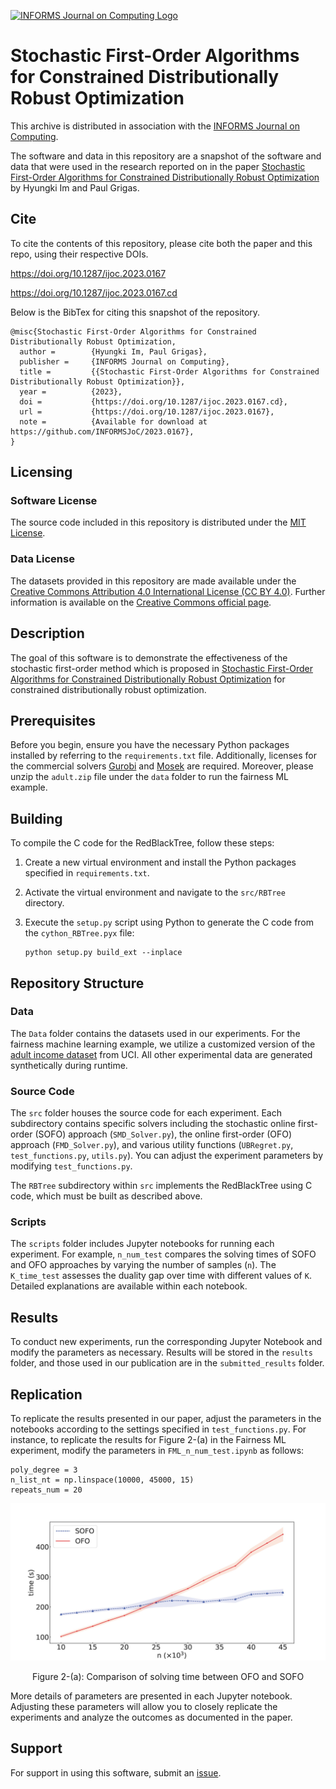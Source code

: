 [![INFORMS Journal on Computing Logo](https://INFORMSJoC.github.io/logos/INFORMS_Journal_on_Computing_Header.jpg)](https://pubsonline.informs.org/journal/ijoc)

# Stochastic First-Order Algorithms for Constrained Distributionally Robust Optimization

This archive is distributed in association with the [INFORMS Journal on
Computing](https://pubsonline.informs.org/journal/ijoc).

The software and data in this repository are a snapshot of the software and data
that were used in the research reported on in the paper 
[Stochastic First-Order Algorithms for Constrained Distributionally Robust Optimization](https://doi.org/10.1287/ijoc.2023.0167) by Hyungki Im and Paul Grigas. 

## Cite

To cite the contents of this repository, please cite both the paper and this repo, using their respective DOIs.

https://doi.org/10.1287/ijoc.2023.0167

https://doi.org/10.1287/ijoc.2023.0167.cd


Below is the BibTex for citing this snapshot of the repository.

```
@misc{Stochastic First-Order Algorithms for Constrained Distributionally Robust Optimization,
  author =        {Hyungki Im, Paul Grigas},
  publisher =     {INFORMS Journal on Computing},
  title =         {{Stochastic First-Order Algorithms for Constrained Distributionally Robust Optimization}},
  year =          {2023},
  doi =           {https://doi.org/10.1287/ijoc.2023.0167.cd},
  url =           {https://doi.org/10.1287/ijoc.2023.0167},
  note =          {Available for download at https://github.com/INFORMSJoC/2023.0167},
}  
```


## Licensing

### Software License

The source code included in this repository is distributed under the [MIT License](LICENSE).

### Data License

The datasets provided in this repository are made available under the [Creative Commons Attribution 4.0 International License (CC BY 4.0)](LICENSE_DATA). Further information is available on the [Creative Commons official page](https://creativecommons.org/licenses/by/4.0/).

## Description

The goal of this software is to demonstrate the effectiveness of the stochastic first-order method which is proposed in [Stochastic First-Order Algorithms for Constrained Distributionally Robust Optimization]() for constrained distributionally robust optimization.

## Prerequisites

Before you begin, ensure you have the necessary Python packages installed by referring to the `requirements.txt` file. Additionally, licenses for the commercial solvers [Gurobi](https://www.gurobi.com/) and [Mosek](https://www.mosek.com/) are required. Moreover, please unzip the `adult.zip` file under the `data` folder to run the fairness ML example.


## Building

To compile the C code for the RedBlackTree, follow these steps:

1. Create a new virtual environment and install the Python packages specified in `requirements.txt`.
2. Activate the virtual environment and navigate to the `src/RBTree` directory.
3. Execute the `setup.py` script using Python to generate the C code from the `cython_RBTree.pyx` file:

   ```
   python setup.py build_ext --inplace
   ```
## Repository Structure

### Data

The `Data` folder contains the datasets used in our experiments. For the fairness machine learning example, we utilize a customized version of the [adult income dataset](https://archive.ics.uci.edu/dataset/2/adult) from UCI. All other experimental data are generated synthetically during runtime.

### Source Code

The `src` folder houses the source code for each experiment. Each subdirectory contains specific solvers including the stochastic online first-order (SOFO) approach (`SMD_Solver.py`), the online first-order (OFO) approach (`FMD_Solver.py`), and various utility functions (`UBRegret.py`, `test_functions.py`, `utils.py`). You can adjust the experiment parameters by modifying `test_functions.py`.

The `RBTree` subdirectory within `src` implements the RedBlackTree using C code, which must be built as described above.

### Scripts

The `scripts` folder includes Jupyter notebooks for running each experiment. For example, `n_num_test` compares the solving times of SOFO and OFO approaches by varying the number of samples (`n`). The `K_time_test` assesses the duality gap over time with different values of `K`. Detailed explanations are available within each notebook.

## Results

To conduct new experiments, run the corresponding Jupyter Notebook and modify the parameters as necessary. Results will be stored in the `results` folder, and those used in our publication are in the `submitted_results` folder.

## Replication

To replicate the results presented in our paper, adjust the parameters in the notebooks according to the settings specified in `test_functions.py`. For instance, to replicate the results for Figure 2-(a) in the Fairness ML experiment, modify the parameters in `FML_n_num_test.ipynb` as follows:

```
poly_degree = 3
n_list_nt = np.linspace(10000, 45000, 15)
repeats_num = 20
```

<div style="text-align: center;">
    <img src="figures/FML_n_num_test.jpg" alt="Figure 2-(a)" width="700" />
    <p style="text-align: center;">Figure 2-(a): Comparison of solving time between OFO and SOFO</p>
</div>

More details of parameters are presented in each Jupyter notebook. Adjusting these parameters will allow you to closely replicate the experiments and analyze the outcomes as documented in the paper. 

## Support

For support in using this software, submit an
[issue](https://github.com/HyungkiIm/SFOM-DRO/issues).
